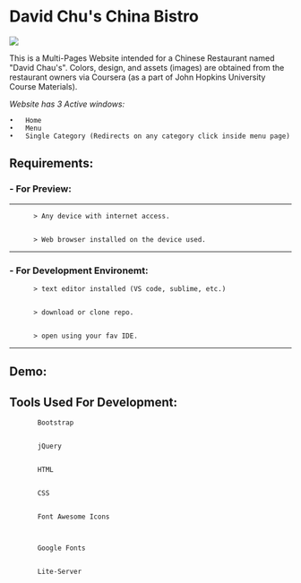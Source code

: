 # David Chu's China Bistro

![](Images/restaurant-logo_large.png)

This is a Multi-Pages Website intended for a Chinese Restaurant named "David Chau's".
 Colors, design, and assets (images) are obtained from the restaurant owners via Coursera (as a part of John Hopkins University Course Materials).
 
 
*Website has 3 Active windows:*

    •	Home 
    •	Menu 
    •	Single Category (Redirects on any category click inside menu page)



   ## Requirements:


  ### - For Preview:
   ---


          > Any device with internet access.


          > Web browser installed on the device used.

 ---

  ### - For Development Environemt:


          > text editor installed (VS code, sublime, etc.)


          > download or clone repo.


          > open using your fav IDE.

---
## Demo:



## Tools Used For Development:


           Bootstrap


           jQuery


           HTML


           CSS
           
           
           Font Awesome Icons
           


           Google Fonts
           

           Lite-Server
